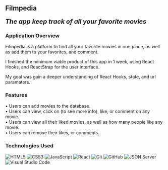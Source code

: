## Filmpedia

<b style="font-size: 20px;"><i>The app keep track of all your favorite movies</i></b>

### Application Overview

Filmpedia is a platform to find all your favorite movies in one place, as well as add them to your favorites, and comment.

I finished the minimum viable product of this app in 1 week, using React Hooks, and ReactStrap for the user interface. 

My goal was gain a deeper understanding of React Hooks, state, and url paramaters. 



### Features

<p>
• Users can add movies to the database.<br>
• Users can view, click on (to see more info), like, or comment on any movie. <br>
• Users can view all their liked movies, as well as how many people like any movie.<br>
• Users can remove their likes, or comments.
</p>

### Technologies Used

![HTML5](https://img.shields.io/badge/html5%20-%23E34F26.svg?&style=for-the-badge&logo=html5&logoColor=white) ![CSS3](https://img.shields.io/badge/css3%20-%231572B6.svg?&style=for-the-badge&logo=css3&logoColor=white) ![JavaScript](https://img.shields.io/badge/javascript%20-%23323330.svg?&style=for-the-badge&logo=javascript&logoColor=%23F7DF1E) ![React](https://img.shields.io/badge/react%20-%2320232a.svg?&style=for-the-badge&logo=react&logoColor=%2361DAFB) ![Git](https://img.shields.io/badge/git%20-%23F05033.svg?&style=for-the-badge&logo=git&logoColor=white) ![GitHub](https://img.shields.io/badge/github%20-%23121011.svg?&style=for-the-badge&logo=github&logoColor=white) ![JSON Server](https://img.shields.io/badge/JSON_Server%20-%232a2e2a.svg?&style=for-the-badge&logo=JSON&logoColor=white) ![Visual Studio Code](https://img.shields.io/badge/VSCode%20-%23007ACC.svg?&style=for-the-badge&logo=visual-studio-code&logoColor=white)



